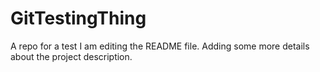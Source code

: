 # GitTestingThing
A repo for a test
I am editing the README file. Adding some more details about the project description.
